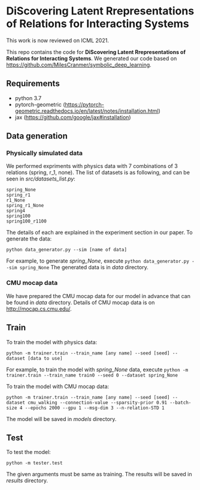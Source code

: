 # DiScovering Latent Rrepresentations of Relations for Interacting Systems

This work is now reviewed on ICML 2021. 

This repo contains the code for **DiScovering Latent Rrepresentations of Relations for Interacting Systems**. We generated our code based on https://github.com/MilesCranmer/symbolic_deep_learning. 

## Requirements
* python 3.7
* pytorch-geometric (https://pytorch-geometric.readthedocs.io/en/latest/notes/installation.html)
* jax (https://github.com/google/jax#installation)

## Data generation
### Physically simulated data
We performed expriments with physics data with 7 combinations of 3 relations (spring, r_1, none). The list of datasets is as following, and can be seen in *src/datasets_list.py*:

```
spring_None
spring_r1
r1_None
spring_r1_None
spring4
spring100
spring100_r1100
```

The details of each are explained in the experiment section in our paper. To generate the data:

```
python data_generator.py --sim [name of data]
```

For example, to generate *spring_None*, execute ```python data_generator.py --sim spring_None``` The generated data is in *data* directory.

### CMU mocap data
We have prepared the CMU mocap data for our model in advance that can be found in *data* directory. Details of CMU mocap data is on http://mocap.cs.cmu.edu/.

## Train
To train the model with physics data:

```
python -m trainer.train --train_name [any name] --seed [seed] --dataset [data to use]
```

For example, to train the model with *spring_None* data, execute ```python -m trainer.train --train_name train0 --seed 0 --dataset spring_None```

To train the model with CMU mocap data:

```
python -m trainer.train --train_name [any name] --seed [seed] --dataset cmu_walking --connection-value --sparsity-prior 0.91 --batch-size 4 --epochs 2000 --gpu 1 --msg-dim 3 --n-relation-STD 1
```

The model will be saved in *models* directory.

## Test
To test the model:

```
python -m tester.test
```

The given arguments must be same as training. The results will be saved in *results* directory.

